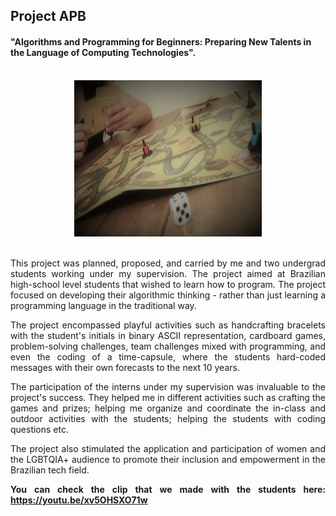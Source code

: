 ## Project APB
#### "Algorithms and Programming for Beginners: Preparing New Talents in the Language of Computing Technologies".
<br/>
<div align="center">                                                             
  <img width="300" height="250" src="./apb.jpg" alt="Project APB thumbnail">
</div>  
<br/>
<section>
<div align="justify">
<p>  
This project was planned, proposed, and carried by me and two undergrad students working under my supervision. The project aimed at Brazilian high-school level students that wished to learn how to program. The project focused on developing their algorithmic thinking - rather than just learning a programming language in the traditional way.
</p>
  
<p>
The project encompassed playful activities such as handcrafting bracelets with the student's initials in binary ASCII representation, cardboard games, problem-solving challenges, team challenges mixed with programming, and even the coding of a time-capsule, where the students hard-coded messages with their own forecasts to the next 10 years.
</p>
  
<p>
The participation of the interns under my supervision was invaluable to the project's success. They helped me in different activities such as crafting the games and prizes; helping me organize and coordinate the in-class and outdoor activities with the students; helping the students with coding questions etc.
</p>
  
<p>
The project also stimulated the application and participation of women and the LGBTQIA+ audience to promote their inclusion and empowerment in the Brazilian tech field.

</p>
  
<p>

<strong>You can check the clip that we made with the students here: https://youtu.be/xv5OHSXO71w </strong>
</p>
<div>
</section>
